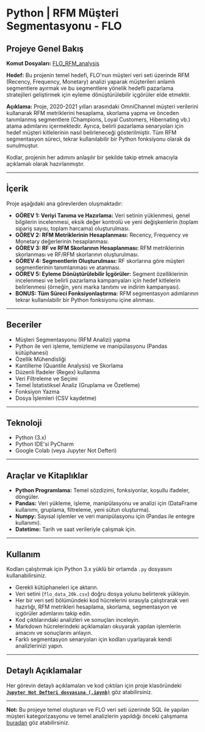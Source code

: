 # Python | RFM Müşteri Segmentasyonu - FLO

## Projeye Genel Bakış

**Komut Dosyaları:** [FLO_RFM_analysis](https://github.com/gulizsamgar/PYTHON-Customer-Segmentation-with-RFM/blob/36fb77dc86159af929cf45faaf5cfd117ff40b4e/script/FLO_RFM_analysis.py)

**Hedef:** Bu projenin temel hedefi, FLO'nun müşteri veri seti üzerinde RFM (Recency, Frequency, Monetary) analizi yaparak müşterileri anlamlı segmentlere ayırmak ve bu segmentlere yönelik hedefli pazarlama stratejileri geliştirmek için eyleme dönüştürülebilir içgörüler elde etmektir.

**Açıklama:** Proje, 2020-2021 yılları arasındaki OmniChannel müşteri verilerini kullanarak RFM metriklerini hesaplama, skorlama yapma ve önceden tanımlanmış segmentlere (Champions, Loyal Customers, Hibernating vb.) atama adımlarını içermektedir. Ayrıca, belirli pazarlama senaryoları için hedef müşteri kitlelerinin nasıl belirleneceği gösterilmiştir. Tüm RFM segmentasyon süreci, tekrar kullanılabilir bir Python fonksiyonu olarak da sunulmuştur.

Kodlar, projenin her adımını anlaşılır bir şekilde takip etmek amacıyla açıklamalı olarak hazırlanmıştır.

---

## İçerik

Proje aşağıdaki ana görevlerden oluşmaktadır:

*   **GÖREV 1: Veriyi Tanıma ve Hazırlama:** Veri setinin yüklenmesi, genel bilgilerin incelenmesi, eksik değer kontrolü ve yeni değişkenlerin (toplam sipariş sayısı, toplam harcama) oluşturulması.
*   **GÖREV 2: RFM Metriklerinin Hesaplanması:** Recency, Frequency ve Monetary değerlerinin hesaplanması.
*   **GÖREV 3: RF ve RFM Skorlarının Hesaplanması:** RFM metriklerinin skorlanması ve RF/RFM skorlarının oluşturulması.
*   **GÖREV 4: Segmentlerin Oluşturulması:** RF skorlarına göre müşteri segmentlerinin tanımlanması ve atanması.
*   **GÖREV 5: Eyleme Dönüştürülebilir İçgörüler:** Segment özelliklerinin incelenmesi ve belirli pazarlama kampanyaları için hedef kitlelerin belirlenmesi (örneğin, yeni marka tanıtımı ve indirim kampanyası).
*   **BONUS: Tüm Süreci Fonksiyonlaştırma:** RFM segmentasyon adımlarının tekrar kullanılabilir bir Python fonksiyonu içine alınması.

---

## Beceriler

*   Müşteri Segmentasyonu (RFM Analizi) yapma
*   Python ile veri işleme, temizleme ve manipülasyonu (Pandas kütüphanesi)
*   Özellik Mühendisliği
*   Kantilleme (Quantile Analysis) ve Skorlama
*   Düzenli İfadeler (Regex) kullanma
*   Veri Filtreleme ve Seçimi
*   Temel İstatistiksel Analiz (Gruplama ve Özetleme)
*   Fonksiyon Yazma
*   Dosya İşlemleri (CSV kaydetme)

---

## Teknoloji

*   Python (3.x)
*   Python IDE'si PyCharm
*   Google Colab (veya Jupyter Not Defteri)

---

## Araçlar ve Kitaplıklar

*   **Python Programlama:** Temel sözdizimi, fonksiyonlar, koşullu ifadeler, döngüler.
*   **Pandas:** Veri yükleme, işleme, manipülasyonu ve analizi için (DataFrame kullanımı, gruplama, filtreleme, yeni sütun oluşturma).
*   **Numpy:** Sayısal işlemler ve veri manipülasyonu için (Pandas ile entegre kullanımı).
*   **Datetime:** Tarih ve saat verileriyle çalışmak için.

---

## Kullanım

Kodları çalıştırmak için Python 3.x yüklü bir ortamda `.py` dosyasını kullanabilirsiniz.

- Gerekli kütüphaneleri içe aktarın.
- Veri setini (`flo_data_20k.csv`) doğru dosya yolunu belirterek yükleyin.
- Her bir veri seti bölümündeki kod hücrelerini sırasıyla çalıştırarak veri hazırlığı, RFM metrikleri hesaplama, skorlama, segmentasyon ve içgörüler adımlarını takip edin.
- Kod çıktılarındaki analizleri ve sonuçları inceleyin.
- Markdown hücrelerindeki açıklamaları okuyarak yapılan işlemlerin amacını ve sonuçlarını anlayın.
- Farklı segmentasyon senaryoları için kodları uyarlayarak kendi analizlerinizi yapın.

---

## Detaylı Açıklamalar

Her görevin detaylı açıklamaları ve kod çıktıları için proje klasöründeki **[`Jupyter Not Defteri dosyasına (.ipynb)`]((https://github.com/gulizsamgar/PYTHON-Exploratory-Data-Analysis-EDA-/blob/04ea6692dd65f2c65794def2e0e3e914ffe6521a/Python_exploratory_data_analysis_(EDA).ipynb))** göz atabilirsiniz.

---

**Not:** Bu projeye temel oluşturan ve FLO veri seti üzerinde SQL ile yapılan müşteri kategorizasyonu ve temel analizlerin yapıldığı önceki çalışmama [buradan](https://github.com/gulizsamgar/SQL-FLO-Customer-Segmentation/blob/6b7eec3938ab83c02226f5e1612118a06e57a6ce/README.md) göz atabilirsiniz.
